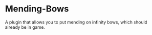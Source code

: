 # Mending-Bows

A plugin that allows you to put mending on infinity bows, which should already be in game.